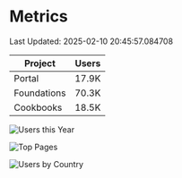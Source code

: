 # Metrics 

Last Updated: 2025-02-10 20:45:57.084708

| Project | Users |
| ----- | ----- |
| Portal | 17.9K |
| Foundations | 70.3K |
| Cookbooks | 18.5K |

![Users this Year](metrics/thisyear.png)

![Top Pages](metrics/toppages.png)

![Users by Country](metrics/bycountry.png)

